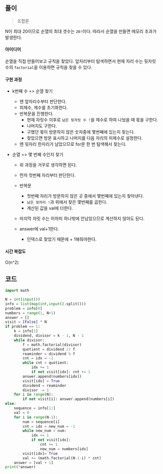## 풀이

> 조합론

N이 최대 20이므로 순열의 최대 갯수는 `20!`이다. 따라서 순열을 만들면 메모리 초과가 발생한다.



#### 아이디어

순열을 직접 만들어보고 규칙을 찾았다. 앞자리부터 탐색하면서 현재 자리 수는 뒷자릿수의 `factorial`을 이용하면 규칙을 찾을 수 있다.



#### 구현 과정

- k번째 수 => 순열 찾기
  - 맨 앞자리수부터 판단한다.
  - 피제수, 제수를 초기화한다.
  - 반복문을 진행한다.
    - 현재 자릿수 이후로 `남은 뒷자릿 수 !`을 제수로 하여 나눴을 때 몫을 구한다.
    - 나머지도 구한다.
    - 구했던 몫이 방문하지 않은 숫자중에 몇번째에 있는지 찾는다.
    - 찾았으면 방문 표시하고 나머지를 다음 자리의 피제수로 설정한다.
  - 맨 뒷자리 한자리가 남았으므로 for문 한 번 탐색해서 찾는다.

- 순열 => 몇 번째 수인지 찾기

  - 위 과정을 거꾸로 생각하면 된다.
  - 먼저 첫번째 자리부터 판단한다.
  - 반복문
    - 첫번째 자리가 방문하지 않은 곳 중에서 몇번째에 있는지 찾아낸다.
    - `남은 뒷자리 !`과 위에서 찾은 몇번째를 곱한다.
    - 계산된 값을 val에 더한다.
  - 마지막 자릿 수는 어차피 하나밖에 안남았으므로 계산하지 않아도 된다.

  - answer에 val+1한다.
    - 인덱스로 찾았기 때문에 + 1해줘야한다.



#### 시간 복잡도

O(n^2)



## 코드

```python
import math

N = int(input())
info = list(map(int,input().split()))
problem = info[0]
numbers = range(1, N+1)
answer = []
visit = [False] * N
if problem == 1:
    k = info[1]
    dividend, divisor = k - 1, N - 1
    while divisor:
        f = math.factorial(divisor)
        quotient = dividend // f
        reaminder = dividend % f
        cnt = idx = -1
        while cnt < quotient:
            idx += 1
            if not visit[idx]: cnt += 1
        answer.append(numbers[idx])
        visit[idx] = True
        dividend = reaminder
        divisor -= 1
    for i in range(N):
        if not visit[i]: answer.append(numbers[i])
else:
    sequence = info[1:]
    val = 0
    for i in range(N-1):
        num = sequence[i]
        cnt = idx = new_num = -1
        while new_num < num:
            idx += 1
            if not visit[idx]:
                cnt += 1
                new_num = numbers[idx]
        visit[idx]= True
        val += (math.factorial(N-1-i) * cnt)
    answer = [val + 1]
print(*answer)
```

